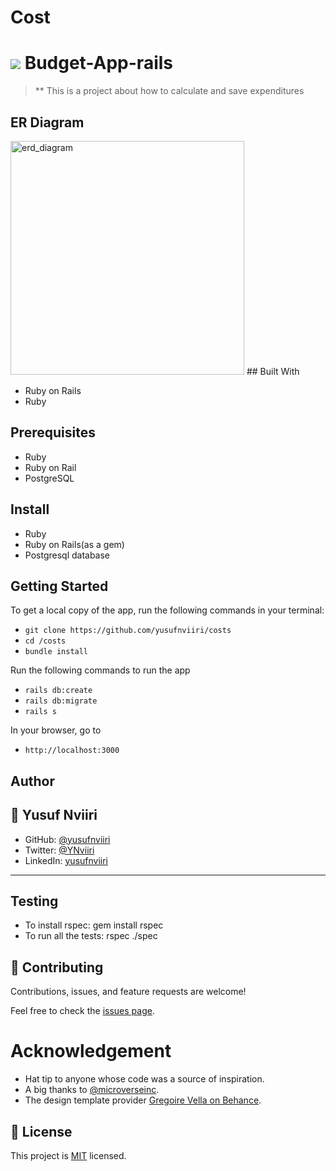 # Cost
# ![](https://img.shields.io/badge/Microverse-blueviolet) Budget-App-rails
> ** This is a project about how to calculate and save expenditures



## ER Diagram
<img width="374" alt="erd_diagram" src="https://user-images.githubusercontent.com/98400013/190478182-31f80a0f-be61-44f5-aff4-341e50d898a4.png">
## Built With

- Ruby on Rails
- Ruby

## Prerequisites

- Ruby
- Ruby on Rail
- PostgreSQL

## Install

- Ruby
- Ruby on Rails(as a gem)
- Postgresql database

## Getting Started
To get a local copy of the app, run the following commands in your terminal:
- `git clone https://github.com/yusufnviiri/costs`
- `cd /costs`
- `bundle install`

Run the following commands to run the app

- `rails db:create`
- `rails db:migrate`
- `rails s`

In your browser, go to

- `http://localhost:3000`

## Author


## 👤 Yusuf Nviiri
- GitHub: [@yusufnviiri](https://github.com/yusufnviiri)
- Twitter: [@YNviiri](https://twitter.com/YNviiri)
- LinkedIn: [yusufnviiri]( https://www.linkedin.com/in/yusuf-nviiri-8b4146206/)
***

## Testing
- To install rspec: gem install rspec
- To run all the tests: rspec ./spec
## 🤝 Contributing

Contributions, issues, and feature requests are welcome!

Feel free to check the [issues page](https://github.com/aimalamiri/Ruby-Catalog/issues).

# Acknowledgement

- Hat tip to anyone whose code was a source of inspiration.
- A big thanks to [@microverseinc](https://github.com/microverseinc).
- The design template provider [Gregoire Vella on Behance](https://www.behance.net/gregoirevella).
## 📝 License
This project is [MIT](./MIT.md) licensed.
